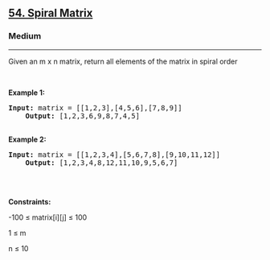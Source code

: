 <h2><a href="https://leetcode.com/problems/spiral-matrix/description/">54. Spiral Matrix </a></h2>
<h3>Medium</h3>
<hr>
<div>
    <p>Given an m x n matrix, return all elements of the matrix in spiral order</p>
     <p>&nbsp;</p>
    <p><strong class="example">Example 1:</strong></p>
    <pre><strong>Input:</strong> matrix = [[1,2,3],[4,5,6],[7,8,9]]
    <strong>Output:</strong> [1,2,3,6,9,8,7,4,5]
    </pre>
    <p><strong class="example">Example 2:</strong></p>
    <pre><strong>Input:</strong> matrix = [[1,2,3,4],[5,6,7,8],[9,10,11,12]]
    <strong>Output:</strong> [1,2,3,4,8,12,11,10,9,5,6,7]
    </pre>
    <p>&nbsp;</p>
    <p><strong>Constraints:</strong></p>
    <p>-100 ≤ matrix[i][j] ≤ 100</p>
    <p>1 ≤ m </p>
    <p> n ≤ 10</p>
</div>
